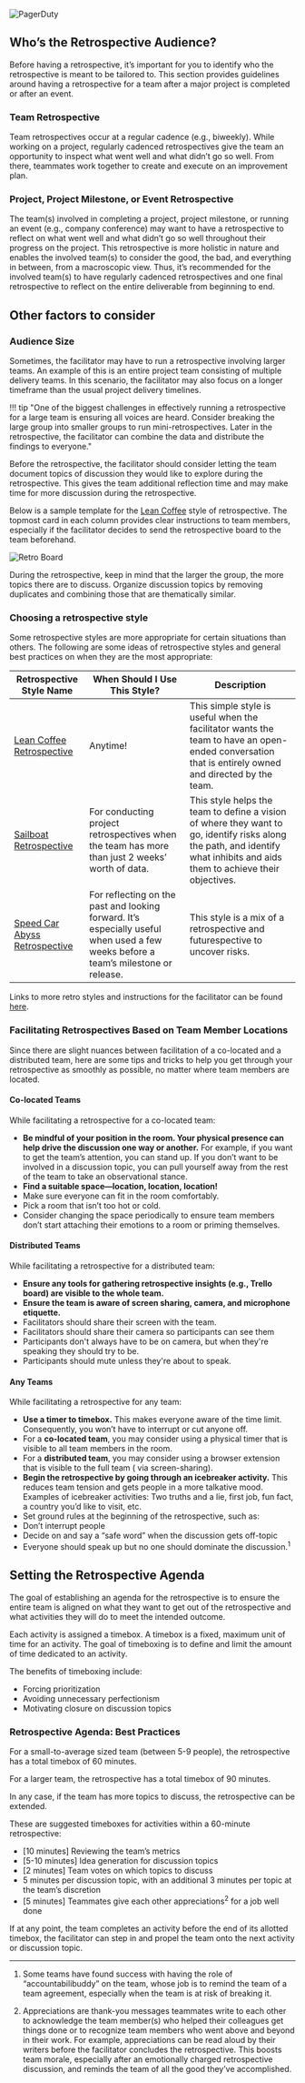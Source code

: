 ![PagerDuty](../assets/img/headers/Retros-Planning.png)

## Who’s the Retrospective Audience?
Before having a retrospective, it’s important for you to identify who the retrospective is meant to be tailored to. This section provides guidelines around having a retrospective for a team after a major project is completed or after an event.

### Team Retrospective
Team retrospectives occur at a regular cadence (e.g., biweekly). While working on a project, regularly cadenced retrospectives give the team an opportunity to inspect what went well and what didn’t go so well. From there, teammates work together to create and execute on an improvement plan.

### Project, Project Milestone, or Event Retrospective
The team(s) involved in completing a project, project milestone, or running an event (e.g., company conference) may want to have a retrospective to reflect on what went well and what didn’t go so well throughout their progress on the project. This retrospective is more holistic in nature and enables the involved team(s) to consider the good, the bad, and everything in between, from a macroscopic view. Thus, it’s recommended for the involved team(s) to have regularly cadenced retrospectives and one final retrospective to reflect on the entire deliverable from beginning to end.

## Other factors to consider

### Audience Size
Sometimes, the facilitator may have to run a retrospective involving larger teams. An example of this is an entire project team consisting of multiple delivery teams. In this scenario, the facilitator may also focus on a longer timeframe than the usual project delivery timelines.

!!! tip "One of the biggest challenges in effectively running a retrospective for a large team is ensuring all voices are heard. Consider breaking the large group into smaller groups to run mini-retrospectives. Later in the retrospective, the facilitator can combine the data and distribute the findings to everyone."

Before the retrospective, the facilitator should consider letting the team document topics of discussion they would like to explore during the retrospective. This gives the team additional reflection time and may make time for more discussion during the retrospective.

Below is a sample template for the [Lean Coffee](https://www.learningapprentice.com/lean-coffee-retrospective/) style of retrospective. The topmost card in each column provides clear instructions to team members, especially if the facilitator decides to send the retrospective board to the team beforehand.

![Retro Board](../assets/img/retro_board_example.png)

During the retrospective, keep in mind that the larger the group, the more topics there are to discuss. Organize discussion topics by removing duplicates and combining those that are thematically similar.

### Choosing a retrospective style
Some retrospective styles are more appropriate for certain situations than others. The following are some ideas of retrospective styles and general best practices on when they are the most appropriate:

| Retrospective Style Name | When Should I Use This Style? | Description |
|---|---|---|
[Lean Coffee Retrospective](https://www.learningapprentice.com/lean-coffee-retrospective/) | Anytime! | This simple style is useful when the facilitator wants the team to have an open-ended conversation that is entirely owned and directed by the team.
[Sailboat Retrospective](https://www.pagerduty.com/blog/4-step-agile-sailboat-retrospective/) | For conducting project retrospectives when the team has more than just 2 weeks’ worth of data. | This style helps the team to define a vision of where they want to go, identify risks along the path, and identify what inhibits and aids them to achieve their objectives.
[Speed Car Abyss Retrospective](http://www.funretrospectives.com/speed-car-abyss/) | For reflecting on the past and looking forward. It’s especially useful when used a few weeks before a team’s milestone or release. | This style is a mix of a retrospective and futurespective to uncover risks.

Links to more retro styles and instructions for the facilitator can be found [here](resources.md).

### Facilitating Retrospectives Based on Team Member Locations
Since there are slight nuances between facilitation of a co-located and a distributed team, here are some tips and tricks to help you get through your retrospective as smoothly as possible, no matter where team members are located.

#### Co-located Teams
While facilitating a retrospective for a co-located team:

- **Be mindful of your position in the room. Your physical presence can help drive the discussion one way or another.** For example, if you want to get the team’s attention, you can stand up. If you don’t want to be involved in a discussion topic, you can pull yourself away from the rest of the team to take an observational stance.
- **Find a suitable space—location, location, location!**
- Make sure everyone can fit in the room comfortably.
- Pick a room that isn’t too hot or cold.
- Consider changing the space periodically to ensure team members don’t start attaching their emotions to a room or priming themselves.

#### Distributed Teams
While facilitating a retrospective for a distributed team:

- **Ensure any tools for gathering retrospective insights (e.g., Trello board) are visible to the whole team.**
- **Ensure the team is aware of screen sharing, camera, and microphone etiquette.**
- Facilitators should share their screen with the team.
- Facilitators should share their camera so participants can see them
- Participants don't always have to be on camera, but when they're speaking they should try to be.
- Participants should mute unless they're about to speak.

#### Any Teams
While facilitating a retrospective for any team:

- **Use a timer to timebox.** This makes everyone aware of the time limit. Consequently, you won’t have to interrupt or cut anyone off.
- For a **co-located team**, you may consider using a physical timer that is visible to all team members in the room.
- For a **distributed team**, you may consider using a browser extension that is visible to the full team ( via screen-sharing).
- **Begin the retrospective by going through an icebreaker activity.** This reduces team tension and gets people in a more talkative mood. Examples of icebreaker activities: Two truths and a lie, first job, fun fact, a country you’d like to visit, etc.
- Set ground rules at the beginning of the retrospective, such as:
- Don’t interrupt people
- Decide on and say a “safe word” when the discussion gets off-topic
- Everyone should speak up but no one should dominate the discussion.<sup>1</sup>

## Setting the Retrospective Agenda
The goal of establishing an agenda for the retrospective is to ensure the entire team is aligned on what they want to get out of the retrospective and what activities they will do to meet the intended outcome.

Each activity is assigned a timebox. A timebox is a fixed, maximum unit of time for an activity. The goal of timeboxing is to define and limit the amount of time dedicated to an activity.

The benefits of timeboxing include:

- Forcing prioritization
- Avoiding unnecessary perfectionism
- Motivating closure on discussion topics

### Retrospective Agenda: Best Practices
For a small-to-average sized team (between 5-9 people), the retrospective has a total timebox of 60 minutes.

For a larger team, the retrospective has a total timebox of 90 minutes.

In any case, if the team has more topics to discuss, the retrospective can be extended.

These are suggested timeboxes for activities within a 60-minute retrospective:

- [10 minutes] Reviewing the team’s metrics
- [5-10 minutes] Idea generation for discussion topics
- [2 minutes] Team votes on which topics to discuss
- 5 minutes per discussion topic, with an additional 3 minutes per topic at the team’s discretion
- [5 minutes] Teammates give each other appreciations<sup>2</sup> for a job well done

If at any point, the team completes an activity before the end of its allotted timebox, the facilitator can step in and propel the team onto the next activity or discussion topic.

---
1. Some teams have found success with having the role of “accountabilibuddy” on the team, whose job is to remind the team of a team agreement, especially when the team is at risk of breaking it.

2. Appreciations are thank-you messages teammates write to each other to acknowledge the team member(s) who helped their colleagues get things done or to recognize team members who went above and beyond in their work. For example, appreciations can be read aloud by their writers before the facilitator concludes the retrospective. This boosts team morale, especially after an emotionally charged retrospective discussion, and reminds the team of all the good they’ve accomplished.
